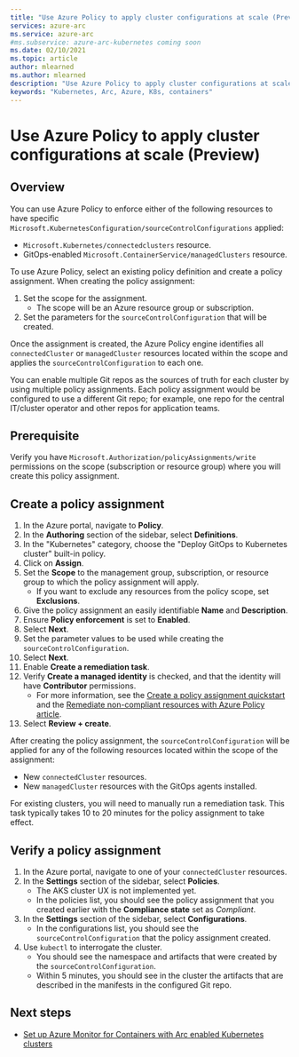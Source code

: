 ```yaml
---
title: "Use Azure Policy to apply cluster configurations at scale (Preview)"
services: azure-arc
ms.service: azure-arc
#ms.subservice: azure-arc-kubernetes coming soon
ms.date: 02/10/2021
ms.topic: article
author: mlearned
ms.author: mlearned
description: "Use Azure Policy to apply cluster configurations at scale"
keywords: "Kubernetes, Arc, Azure, K8s, containers"
---
```


# Use Azure Policy to apply cluster configurations at scale (Preview)

## Overview

You can use Azure Policy to enforce either of the following resources to have specific `Microsoft.KubernetesConfiguration/sourceControlConfigurations` applied:
*  `Microsoft.Kubernetes/connectedclusters` resource.
* GitOps-enabled `Microsoft.ContainerService/managedClusters` resource. 

To use Azure Policy, select an existing policy definition and create a policy assignment. When creating the policy assignment:
1. Set the scope for the assignment.
    * The scope will be an Azure resource group or subscription. 
2. Set the parameters for the `sourceControlConfiguration` that will be created. 

Once the assignment is created, the Azure Policy engine identifies all `connectedCluster` or `managedCluster` resources located within the scope and applies the `sourceControlConfiguration` to each one.

You can enable multiple Git repos as the sources of truth for each cluster by using multiple policy assignments. Each policy assignment would be configured to use a different Git repo; for example, one repo for the central IT/cluster operator and other repos for application teams.

## Prerequisite

Verify you have `Microsoft.Authorization/policyAssignments/write` permissions on the scope (subscription or resource group) where you will create this policy assignment.

## Create a policy assignment

1. In the Azure portal, navigate to **Policy**.
1. In the **Authoring** section of the sidebar, select **Definitions**.
1. In the "Kubernetes" category, choose the "Deploy GitOps to Kubernetes cluster" built-in policy. 
1. Click on **Assign**.
1. Set the **Scope** to the management group, subscription, or resource group to which the policy assignment will apply.
    * If you want to exclude any resources from the policy scope, set **Exclusions**.
1. Give the policy assignment an easily identifiable **Name** and **Description**.
1. Ensure **Policy enforcement** is set to **Enabled**.
1. Select **Next**.
1. Set the parameter values to be used while creating the `sourceControlConfiguration`.
1. Select **Next**.
1. Enable **Create a remediation task**.
1. Verify **Create a managed identity** is checked, and that the identity will have **Contributor** permissions. 
    * For more information, see the [Create a policy assignment quickstart](../../governance/policy/assign-policy-portal.md) and the [Remediate non-compliant resources with Azure Policy article](../../governance/policy/how-to/remediate-resources.md).
1. Select **Review + create**.

After creating the policy assignment, the `sourceControlConfiguration` will be applied for any of the following resources located within the scope of the assignment:
* New `connectedCluster` resources.
* New `managedCluster` resources with the GitOps agents installed. 

For existing clusters, you will need to manually run a remediation task. This task typically takes 10 to 20 minutes for the policy assignment to take effect.

## Verify a policy assignment

1. In the Azure portal, navigate to one of your `connectedCluster` resources.
1. In the **Settings** section of the sidebar, select **Policies**. 
    * The AKS cluster UX is not implemented yet.
    * In the policies list, you should see the policy assignment that you created earlier with the **Compliance state** set as *Compliant*.
1. In the **Settings** section of the sidebar, select **Configurations**.
    * In the configurations list, you should see the `sourceControlConfiguration` that the policy assignment created.
1. Use `kubectl` to interrogate the cluster. 
    * You should see the namespace and artifacts that were created by the `sourceControlConfiguration`.
    * Within 5 minutes, you should see in the cluster the artifacts that are described in the manifests in the configured Git repo.

## Next steps

* [Set up Azure Monitor for Containers with Arc enabled Kubernetes clusters](../../azure-monitor/containers/container-insights-enable-arc-enabled-clusters.md)
